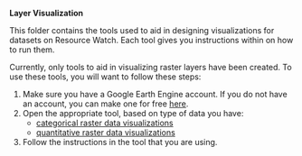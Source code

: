 **Layer Visualization**

This folder contains the tools used to aid in designing visualizations for datasets on Resource Watch. Each tool gives you instructions within on how to run them.

Currently, only tools to aid in visualizing raster layers have been created. To use these tools, you will want to follow these steps: 
1. Make sure you have a Google Earth Engine account. If you do not have an account, you can make one for free [here](https://earthengine.google.com/).
2. Open the appropriate tool, based on type of data you have:
    - [categorical raster data visualizations](https://code.earthengine.google.com/93a39110d7fc30514c76747cd5b99cdd)
    - [quantitative raster data visualizations](https://code.earthengine.google.com/bd95730e83b67ab0bec2e221e0c3e057)
3. Follow the instructions in the tool that you are using.